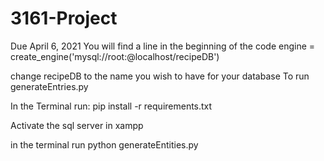 # 3161-Project
Due April 6, 2021
You will find a line in the beginning of the code
engine = create_engine('mysql://root:@localhost/recipeDB') 

change recipeDB to the name you wish to have for your database
To run generateEntries.py

In the Terminal run:
pip install -r requirements.txt

Activate the sql server in xampp

in the terminal run python generateEntities.py
